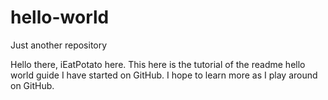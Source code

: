 # hello-world
Just another repository

Hello there, iEatPotato here. This here is the tutorial of the readme hello world guide I have started on GitHub. I hope to learn more as I play around on GitHub.
